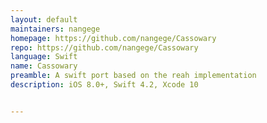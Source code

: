 ```yaml
---
layout: default
maintainers: nangege
homepage: https://github.com/nangege/Cassowary
repo: https://github.com/nangege/Cassowary
language: Swift
name: Cassowary
preamble: A swift port based on the reah implementation
description: iOS 8.0+, Swift 4.2, Xcode 10


---
```

